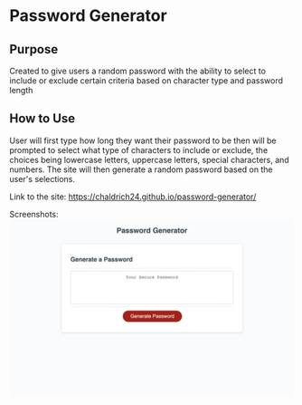 # Password Generator
## Purpose
Created to give users a random password with the ability to select to include or exclude certain criteria based on character type and password length

## How to Use
User will first type how long they want their password to be then will be prompted to select what type of characters to include or exclude, the choices being lowercase letters, uppercase letters, special characters, and numbers. The site will then generate a random password based on the user's selections.

Link to the site: https://chaldrich24.github.io/password-generator/ 

Screenshots:
![screenshot of website](./assets/Images/site-screenshot.png)
